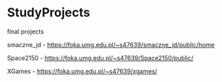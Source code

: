 # StudyProjects
final projects


smaczne_jd - https://foka.umg.edu.pl/~s47639/smaczne_jd/public/home

Space2150 - https://foka.umg.edu.pl/~s47639/Space2150/public/

XGames - https://foka.umg.edu.pl/~s47639/xgames/
